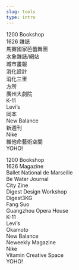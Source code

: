 ```yaml
---
slug: tools
type: intro
---
```


1200 Bookshop<br/>
1626 雜誌<br/>
馬賽國家芭蕾舞團<br/>
水象雜誌/網站<br/>
城市畫報<br/>
消化設計<br/>
消化三里<br/>
方所<br/>
廣州大劇院<br/>
K-11<br/>
Levi’s<br/>
岡本<br/>
New Balance<br/>
新週刊<br/>
Nike<br/>
維他命藝術空間<br/>
YOHO!<br/>

<!-- lang -->

1200 Bookshop<br/>
1626 Magazine<br/>
Ballet National de Marseille<br/>
Be Water Journal<br/>
City Zine<br/>
Digest Design Workshop<br/>
Digest3KG<br/>
Fang Suo<br/>
Guangzhou Opera House<br/>
K-11<br/>
Levi’s<br/>
Okamoto<br/>
New Balance<br/>
Neweekly Magazine<br/>
Nike<br/>
Vitamin Creative Space<br/>
YOHO!<br/>
